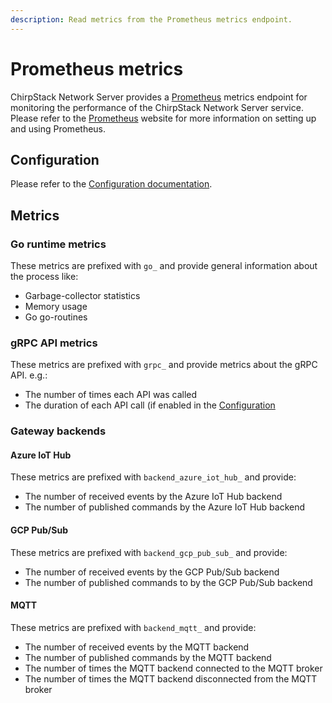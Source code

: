```yaml
---
description: Read metrics from the Prometheus metrics endpoint.
---
```


# Prometheus metrics

ChirpStack Network Server provides a [Prometheus](https://prometheus.io/) metrics endpoint
for monitoring the performance of the ChirpStack Network Server service. Please refer to
the [Prometheus](https://prometheus.io/) website for more information on
setting up and using Prometheus.

## Configuration

Please refer to the [Configuration documentation](../install/config.md).

## Metrics

### Go runtime metrics

These metrics are prefixed with `go_` and provide general information about
the process like:

* Garbage-collector statistics
* Memory usage
* Go go-routines

### gRPC API metrics

These metrics are prefixed with `grpc_` and provide metrics about the gRPC
API. e.g.:

* The number of times each API was called
* The duration of each API call (if enabled in the [Configuration](../install/config.md)

### Gateway backends

#### Azure IoT Hub

These metrics are prefixed with `backend_azure_iot_hub_` and provide:

* The number of received events by the Azure IoT Hub backend
* The number of published commands by the Azure IoT Hub backend


#### GCP Pub/Sub

These metrics are prefixed with `backend_gcp_pub_sub_` and provide:

* The number of received events by the GCP Pub/Sub backend
* The number of published commands to by the GCP Pub/Sub backend

#### MQTT


These metrics are prefixed with `backend_mqtt_` and provide:

* The number of received events by the MQTT backend
* The number of published commands by the MQTT backend
* The number of times the MQTT backend connected to the MQTT broker
* The number of times the MQTT backend disconnected from the MQTT broker
